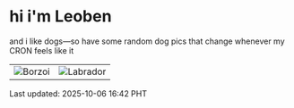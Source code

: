 # hi i'm Leoben

and i like dogs—so have some random dog pics that change whenever my CRON feels like it

|  |  |
|--------|----------|
| ![Borzoi](https://random-dog-vercel.vercel.app/api/random-borzoi?v=1759740126) | ![Labrador](https://random-dog-vercel.vercel.app/api/random-labrador?v=1759740126) |

Last updated: 2025-10-06 16:42 PHT

